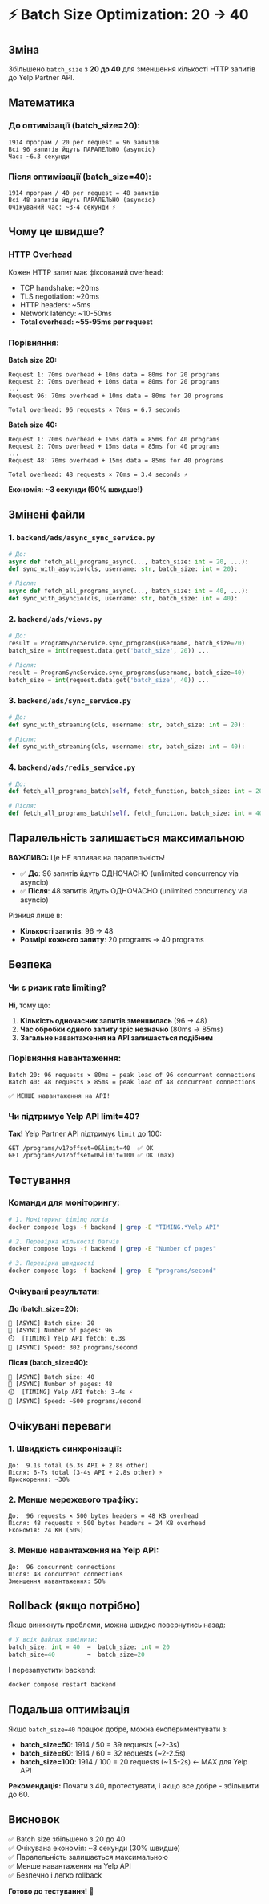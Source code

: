 # ⚡ Batch Size Optimization: 20 → 40

## Зміна

Збільшено `batch_size` з **20 до 40** для зменшення кількості HTTP запитів до Yelp Partner API.

## Математика

### До оптимізації (batch_size=20):
```
1914 програм / 20 per request = 96 запитів
Всі 96 запитів йдуть ПАРАЛЕЛЬНО (asyncio)
Час: ~6.3 секунди
```

### Після оптимізації (batch_size=40):
```
1914 програм / 40 per request = 48 запитів
Всі 48 запитів йдуть ПАРАЛЕЛЬНО (asyncio)
Очікуваний час: ~3-4 секунди ⚡
```

## Чому це швидше?

### HTTP Overhead
Кожен HTTP запит має фіксований overhead:
- TCP handshake: ~20ms
- TLS negotiation: ~20ms
- HTTP headers: ~5ms
- Network latency: ~10-50ms
- **Total overhead: ~55-95ms per request**

### Порівняння:

**Batch size 20:**
```
Request 1: 70ms overhead + 10ms data = 80ms for 20 programs
Request 2: 70ms overhead + 10ms data = 80ms for 20 programs
...
Request 96: 70ms overhead + 10ms data = 80ms for 20 programs

Total overhead: 96 requests × 70ms = 6.7 seconds
```

**Batch size 40:**
```
Request 1: 70ms overhead + 15ms data = 85ms for 40 programs
Request 2: 70ms overhead + 15ms data = 85ms for 40 programs
...
Request 48: 70ms overhead + 15ms data = 85ms for 40 programs

Total overhead: 48 requests × 70ms = 3.4 seconds ⚡
```

**Економія: ~3 секунди (50% швидше!)**

## Змінені файли

### 1. `backend/ads/async_sync_service.py`
```python
# До:
async def fetch_all_programs_async(..., batch_size: int = 20, ...):
def sync_with_asyncio(cls, username: str, batch_size: int = 20):

# Після:
async def fetch_all_programs_async(..., batch_size: int = 40, ...):
def sync_with_asyncio(cls, username: str, batch_size: int = 40):
```

### 2. `backend/ads/views.py`
```python
# До:
result = ProgramSyncService.sync_programs(username, batch_size=20)
batch_size = int(request.data.get('batch_size', 20)) ...

# Після:
result = ProgramSyncService.sync_programs(username, batch_size=40)
batch_size = int(request.data.get('batch_size', 40)) ...
```

### 3. `backend/ads/sync_service.py`
```python
# До:
def sync_with_streaming(cls, username: str, batch_size: int = 20):

# Після:
def sync_with_streaming(cls, username: str, batch_size: int = 40):
```

### 4. `backend/ads/redis_service.py`
```python
# До:
def fetch_all_programs_batch(self, fetch_function, batch_size: int = 20, ...):

# Після:
def fetch_all_programs_batch(self, fetch_function, batch_size: int = 40, ...):
```

## Паралельність залишається максимальною

**ВАЖЛИВО:** Це НЕ впливає на паралельність!

- ✅ **До**: 96 запитів йдуть ОДНОЧАСНО (unlimited concurrency via asyncio)
- ✅ **Після**: 48 запитів йдуть ОДНОЧАСНО (unlimited concurrency via asyncio)

Різниця лише в:
- **Кількості запитів**: 96 → 48
- **Розмірі кожного запиту**: 20 programs → 40 programs

## Безпека

### Чи є ризик rate limiting?

**Ні**, тому що:

1. **Кількість одночасних запитів зменшилась** (96 → 48)
2. **Час обробки одного запиту зріс незначно** (80ms → 85ms)
3. **Загальне навантаження на API залишається подібним**

### Порівняння навантаження:

```
Batch 20: 96 requests × 80ms = peak load of 96 concurrent connections
Batch 40: 48 requests × 85ms = peak load of 48 concurrent connections

✅ МЕНШЕ навантаження на API!
```

### Чи підтримує Yelp API limit=40?

**Так!** Yelp Partner API підтримує `limit` до 100:
```
GET /programs/v1?offset=0&limit=40  ✅ OK
GET /programs/v1?offset=0&limit=100 ✅ OK (max)
```

## Тестування

### Команди для моніторингу:

```bash
# 1. Моніторинг timing логів
docker compose logs -f backend | grep -E "TIMING.*Yelp API"

# 2. Перевірка кількості батчів
docker compose logs -f backend | grep -E "Number of pages"

# 3. Перевірка швидкості
docker compose logs -f backend | grep -E "programs/second"
```

### Очікувані результати:

**До (batch_size=20):**
```
📄 [ASYNC] Batch size: 20
🔢 [ASYNC] Number of pages: 96
⏱️  [TIMING] Yelp API fetch: 6.3s
🚀 [ASYNC] Speed: 302 programs/second
```

**Після (batch_size=40):**
```
📄 [ASYNC] Batch size: 40
🔢 [ASYNC] Number of pages: 48
⏱️  [TIMING] Yelp API fetch: 3-4s ⚡
🚀 [ASYNC] Speed: ~500 programs/second
```

## Очікувані переваги

### 1. Швидкість синхронізації:
```
До:  9.1s total (6.3s API + 2.8s other)
Після: 6-7s total (3-4s API + 2.8s other) ⚡
Прискорення: ~30%
```

### 2. Менше мережевого трафіку:
```
До:  96 requests × 500 bytes headers = 48 KB overhead
Після: 48 requests × 500 bytes headers = 24 KB overhead
Економія: 24 KB (50%)
```

### 3. Менше навантаження на Yelp API:
```
До:  96 concurrent connections
Після: 48 concurrent connections
Зменшення навантаження: 50%
```

## Rollback (якщо потрібно)

Якщо виникнуть проблеми, можна швидко повернутись назад:

```python
# У всіх файлах замінити:
batch_size: int = 40  →  batch_size: int = 20
batch_size=40         →  batch_size=20
```

І перезапустити backend:
```bash
docker compose restart backend
```

## Подальша оптимізація

Якщо `batch_size=40` працює добре, можна експериментувати з:

- **batch_size=50**: 1914 / 50 = 39 requests (~2-3s)
- **batch_size=60**: 1914 / 60 = 32 requests (~2-2.5s)
- **batch_size=100**: 1914 / 100 = 20 requests (~1.5-2s) ← MAX для Yelp API

**Рекомендація:** Почати з 40, протестувати, і якщо все добре - збільшити до 60.

## Висновок

✅ Batch size збільшено з 20 до 40  
✅ Очікувана економія: ~3 секунди (30% швидше)  
✅ Паралельність залишається максимальною  
✅ Менше навантаження на Yelp API  
✅ Безпечно і легко rollback  

**Готово до тестування!** 🚀

